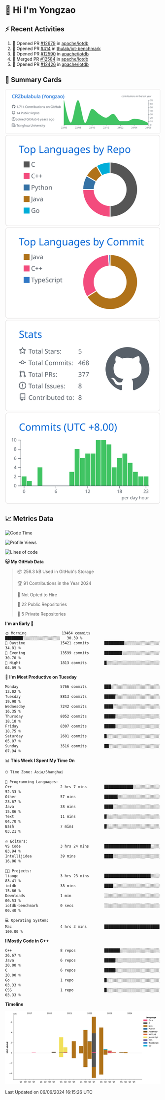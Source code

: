 # 👋 Hi I'm Yongzao

## ⚡ Recent Activities
<!--START_SECTION:activity-->
1. 💪 Opened PR [#12679](https://github.com/apache/iotdb/pull/12679) in [apache/iotdb](https://github.com/apache/iotdb)
2. 💪 Opened PR [#414](https://github.com/thulab/iot-benchmark/pull/414) in [thulab/iot-benchmark](https://github.com/thulab/iot-benchmark)
3. 💪 Opened PR [#12590](https://github.com/apache/iotdb/pull/12590) in [apache/iotdb](https://github.com/apache/iotdb)
4. 🎉 Merged PR [#12584](https://github.com/apache/iotdb/pull/12584) in [apache/iotdb](https://github.com/apache/iotdb)
5. 💪 Opened PR [#12426](https://github.com/apache/iotdb/pull/12426) in [apache/iotdb](https://github.com/apache/iotdb)
<!--END_SECTION:activity-->

## 🎑 Summary Cards

[![](https://raw.githubusercontent.com/CRZbulabula/CRZbulabula/main/profile-summary-card-output/github/0-profile-details.svg)](https://github.com/vn7n24fzkq/github-profile-summary-cards)
[![](https://raw.githubusercontent.com/CRZbulabula/CRZbulabula/main/profile-summary-card-output/github/1-repos-per-language.svg)](https://github.com/vn7n24fzkq/github-profile-summary-cards) [![](https://raw.githubusercontent.com/CRZbulabula/CRZbulabula/main/profile-summary-card-output/github/2-most-commit-language.svg)](https://github.com/vn7n24fzkq/github-profile-summary-cards)
[![](https://raw.githubusercontent.com/CRZbulabula/CRZbulabula/main/profile-summary-card-output/github/3-stats.svg)](https://github.com/vn7n24fzkq/github-profile-summary-cards) [![](https://raw.githubusercontent.com/CRZbulabula/CRZbulabula/main/profile-summary-card-output/github/4-productive-time.svg)](https://github.com/vn7n24fzkq/github-profile-summary-cards)

## 📈 Metrics Data

<!--START_SECTION:waka-->
![Code Time](http://img.shields.io/badge/Code%20Time-654%20hrs%2058%20mins-blue)

![Profile Views](http://img.shields.io/badge/Profile%20Views-0-blue)

![Lines of code](https://img.shields.io/badge/From%20Hello%20World%20I%27ve%20Written-27.8%20million%20lines%20of%20code-blue)

**🐱 My GitHub Data** 

> 📦 256.3 kB Used in GitHub's Storage 
 > 
> 🏆 91 Contributions in the Year 2024
 > 
> 🚫 Not Opted to Hire
 > 
> 📜 22 Public Repositories 
 > 
> 🔑 5 Private Repositories 
 > 
**I'm an Early 🐤** 

```text
🌞 Morning                13464 commits       ████████░░░░░░░░░░░░░░░░░   30.39 % 
🌆 Daytime                15421 commits       █████████░░░░░░░░░░░░░░░░   34.81 % 
🌃 Evening                13599 commits       ████████░░░░░░░░░░░░░░░░░   30.70 % 
🌙 Night                  1813 commits        █░░░░░░░░░░░░░░░░░░░░░░░░   04.09 % 
```
📅 **I'm Most Productive on Tuesday** 

```text
Monday                   5766 commits        ███░░░░░░░░░░░░░░░░░░░░░░   13.02 % 
Tuesday                  8813 commits        █████░░░░░░░░░░░░░░░░░░░░   19.90 % 
Wednesday                7242 commits        ████░░░░░░░░░░░░░░░░░░░░░   16.35 % 
Thursday                 8052 commits        █████░░░░░░░░░░░░░░░░░░░░   18.18 % 
Friday                   8307 commits        █████░░░░░░░░░░░░░░░░░░░░   18.75 % 
Saturday                 2601 commits        █░░░░░░░░░░░░░░░░░░░░░░░░   05.87 % 
Sunday                   3516 commits        ██░░░░░░░░░░░░░░░░░░░░░░░   07.94 % 
```


📊 **This Week I Spent My Time On** 

```text
🕑︎ Time Zone: Asia/Shanghai

💬 Programming Languages: 
C++                      2 hrs 7 mins        █████████████░░░░░░░░░░░░   52.33 % 
Other                    57 mins             ██████░░░░░░░░░░░░░░░░░░░   23.67 % 
Java                     38 mins             ████░░░░░░░░░░░░░░░░░░░░░   15.86 % 
Text                     11 mins             █░░░░░░░░░░░░░░░░░░░░░░░░   04.70 % 
Bash                     7 mins              █░░░░░░░░░░░░░░░░░░░░░░░░   03.21 % 

🔥 Editors: 
VS Code                  3 hrs 24 mins       █████████████████████░░░░   83.94 % 
Intellijidea             39 mins             ████░░░░░░░░░░░░░░░░░░░░░   16.06 % 

🐱‍💻 Projects: 
liaoge                   3 hrs 23 mins       █████████████████████░░░░   83.41 % 
iotdb                    38 mins             ████░░░░░░░░░░░░░░░░░░░░░   15.66 % 
Downloads                1 min               ░░░░░░░░░░░░░░░░░░░░░░░░░   00.53 % 
iotdb-benchmark          0 secs              ░░░░░░░░░░░░░░░░░░░░░░░░░   00.40 % 

💻 Operating System: 
Mac                      4 hrs 3 mins        █████████████████████████   100.00 % 
```

**I Mostly Code in C++** 

```text
C++                      8 repos             ███████░░░░░░░░░░░░░░░░░░   26.67 % 
Java                     6 repos             █████░░░░░░░░░░░░░░░░░░░░   20.00 % 
C                        6 repos             █████░░░░░░░░░░░░░░░░░░░░   20.00 % 
Go                       1 repo              █░░░░░░░░░░░░░░░░░░░░░░░░   03.33 % 
CSS                      1 repo              █░░░░░░░░░░░░░░░░░░░░░░░░   03.33 % 
```



**Timeline**

![Lines of Code chart](https://raw.githubusercontent.com/CRZbulabula/CRZbulabula/main/assets/bar_graph.png)


 Last Updated on 06/06/2024 16:15:26 UTC
<!--END_SECTION:waka-->

